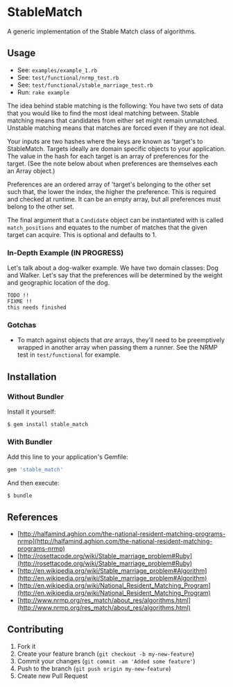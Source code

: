 # StableMatch

A generic implementation of the Stable Match class of algorithms.

## Usage

* See: `examples/example_1.rb`
* See: `test/functional/nrmp_test.rb`
* See: `test/functional/stable_marriage_test.rb`
* Run: `rake example`

The idea behind stable matching is the following: You have two sets of
data that you would like to find the most ideal matching between. Stable
matching means that candidates from either set might remain unmatched.
Unstable matching means that matches are forced even if they are not
ideal.

Your inputs are two hashes where the keys are known as 'target's to
StableMatch. Targets ideally are domain specific objects to your
application. The value in the hash for each target is an array of
preferences for the target. (See the note below about when preferences
are themselves each an Array object.)

Preferences are an ordered array of 'target's belonging to the other set
such that, the lower the index, the higher the preference. This is required
and checked at runtime. It can be an empty array, but all preferences must
belong to the other set.

The final argument that a `Candidate` object can be instantiated with is
called `match_positions` and equates to the number of matches that the
given target can acquire. This is optional and defaults to 1.

### In-Depth Example (IN PROGRESS)

Let's talk about a dog-walker example. We have two domain classes: Dog
and Walker. Let's say that the preferences will be determined by the
weight and geographic location of the dog.

```
TODO !!
FIXME !!
this needs finished
```

### Gotchas

* To match against objects that _are_ arrays, they'll need to be
  preemptively wrapped in another array when passing them a runner. See
  the NRMP test in `test/functional` for example.

## Installation

### Without Bundler

Install it yourself:

```
$ gem install stable_match
```

### With Bundler

Add this line to your application's Gemfile:

```ruby
gem 'stable_match'
```

And then execute:

```
$ bundle
```

## References

* [http://halfamind.aghion.com/the-national-resident-matching-programs-nrmp](http://halfamind.aghion.com/the-national-resident-matching-programs-nrmp)
* [http://rosettacode.org/wiki/Stable_marriage_problem#Ruby](http://rosettacode.org/wiki/Stable_marriage_problem#Ruby)
* [http://en.wikipedia.org/wiki/Stable_marriage_problem#Algorithm](http://en.wikipedia.org/wiki/Stable_marriage_problem#Algorithm)
* [http://en.wikipedia.org/wiki/National_Resident_Matching_Program](http://en.wikipedia.org/wiki/National_Resident_Matching_Program)
* [http://www.nrmp.org/res_match/about_res/algorithms.html](http://www.nrmp.org/res_match/about_res/algorithms.html)

## Contributing

1. Fork it
2. Create your feature branch (`git checkout -b my-new-feature`)
3. Commit your changes (`git commit -am 'Added some feature'`)
4. Push to the branch (`git push origin my-new-feature`)
5. Create new Pull Request
